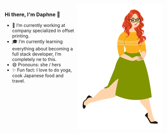 <img align="right" src="https://raw.githubusercontent.com/Daph1986/Daph1986/main/Daph1986.png" alt="Illustration of Daphne" width=273px height=400px/>

### Hi there, I'm Daphne 👋


- 🏢 I’m currently working at company specialized in offset printing.
- 🎓 I’m currently learning everything about becoming a full stack developer, I’m completely ne to this.
- 😄 Pronouns: she / hers
- ✨ Fun fact: I love to do yoga, cook Japanese food and travel.

